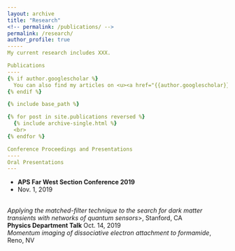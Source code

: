 ```yaml
---
layout: archive
title: "Research"
<!-- permalink: /publications/ -->
permalink: /research/
author_profile: true
-----
My current research includes XXX. 

Publications
----
{% if author.googlescholar %}
  You can also find my articles on <u><a href="{{author.googlescholar}}">my Google Scholar profile</a>.</u>
{% endif %}

{% include base_path %}

{% for post in site.publications reversed %}
  {% include archive-single.html %}
  <br>
{% endfor %}

Conference Proceedings and Presentations
----
Oral Presentations
---
```

<ul>
<li> <b>APS Far West Section Conference 2019</b> </li>
<li> Nov. 1, 2019 </li>
</ul>
<br>
<i>Applying the matched-filter technique to the search for dark matter transients with networks of quantum sensors</i>>, Stanford, CA
<br>
<b>Physics Department Talk</b> Oct. 14, 2019
<br>
<i>Momentum imaging of dissociative electron attachment to formamide</i>, Reno, NV
<!-- Physics Department Talk July 22, 2019
Oral Presentation: “The Ontological Status of the Wavefunction,” Reno, NV
Physics Department Talk April 1, 2019
Oral Presentation: “The Ubiquitous Matched-Filter and its Application to Dark
Matter Detection,” Reno, NV
Great Basin Observatory Starfest 1 Conference 2018 Oct. 14, 2018
Invited Talk: “Detecting Exoplanets with the Great Basin Observatory,” Reno, NV
McNair Scholars Program Research Symposium 2018 Aug. 3, 2018
Oral Presentation: “Data Analysis in the Search for Dark Matter with a Network
of Precision Measurement Devices,” Reno, NV
Page 2
National McNair Conference at UCLA 2018 July 26, 2018
Oral Presentation: “Data Analysis in the Search for Dark Matter with a Network
of Precision Measurement Tools,” Los Angeles, CA -->


